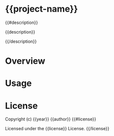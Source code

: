 # {{project-name}}
{{#description}}

{{description}}

{{/description}}
# Overview

# Usage

# License

Copyright (c) {{year}} {{author}}
{{#license}}

Licensed under the {{license}} License.
{{/license}}

